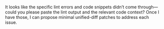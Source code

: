 It looks like the specific lint errors and code snippets didn’t come through—could you please paste the lint output and the relevant code context? Once I have those, I can propose minimal unified-diff patches to address each issue.